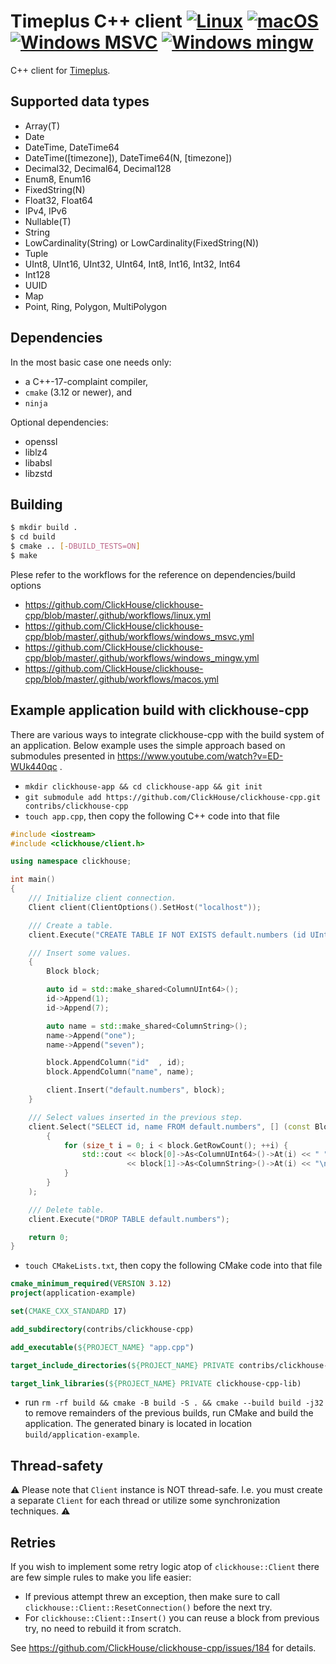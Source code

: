 Timeplus C++ client [![Linux](https://github.com/ClickHouse/clickhouse-cpp/actions/workflows/linux.yml/badge.svg)](https://github.com/ClickHouse/clickhouse-cpp/actions/workflows/linux.yml) [![macOS](https://github.com/ClickHouse/clickhouse-cpp/actions/workflows/macos.yml/badge.svg)](https://github.com/ClickHouse/clickhouse-cpp/actions/workflows/macos.yml) [![Windows MSVC](https://github.com/ClickHouse/clickhouse-cpp/actions/workflows/windows_msvc.yml/badge.svg)](https://github.com/ClickHouse/clickhouse-cpp/actions/workflows/windows_msvc.yml) [![Windows mingw](https://github.com/ClickHouse/clickhouse-cpp/actions/workflows/windows_mingw.yml/badge.svg)](https://github.com/ClickHouse/clickhouse-cpp/actions/workflows/windows_mingw.yml)
=====

C++ client for [Timeplus](https://timeplus.com/).

## Supported data types

* Array(T)
* Date
* DateTime, DateTime64
* DateTime([timezone]), DateTime64(N, [timezone])
* Decimal32, Decimal64, Decimal128
* Enum8, Enum16
* FixedString(N)
* Float32, Float64
* IPv4, IPv6
* Nullable(T)
* String
* LowCardinality(String) or LowCardinality(FixedString(N))
* Tuple
* UInt8, UInt16, UInt32, UInt64, Int8, Int16, Int32, Int64
* Int128
* UUID
* Map
* Point, Ring, Polygon, MultiPolygon

## Dependencies
In the most basic case one needs only:
- a C++-17-complaint compiler,
- `cmake` (3.12 or newer), and
- `ninja`

Optional dependencies:
- openssl
- liblz4
- libabsl
- libzstd

## Building

```sh
$ mkdir build .
$ cd build
$ cmake .. [-DBUILD_TESTS=ON]
$ make
```

Plese refer to the workflows for the reference on dependencies/build options
- https://github.com/ClickHouse/clickhouse-cpp/blob/master/.github/workflows/linux.yml
- https://github.com/ClickHouse/clickhouse-cpp/blob/master/.github/workflows/windows_msvc.yml
- https://github.com/ClickHouse/clickhouse-cpp/blob/master/.github/workflows/windows_mingw.yml
- https://github.com/ClickHouse/clickhouse-cpp/blob/master/.github/workflows/macos.yml


## Example application build with clickhouse-cpp

There are various ways to integrate clickhouse-cpp with the build system of an application. Below example uses the simple approach based on
submodules presented in https://www.youtube.com/watch?v=ED-WUk440qc .

- `mkdir clickhouse-app && cd clickhouse-app && git init`
- `git submodule add https://github.com/ClickHouse/clickhouse-cpp.git contribs/clickhouse-cpp`
- `touch app.cpp`, then copy the following C++ code into that file

```cpp
#include <iostream>
#include <clickhouse/client.h>

using namespace clickhouse;

int main()
{
    /// Initialize client connection.
    Client client(ClientOptions().SetHost("localhost"));

    /// Create a table.
    client.Execute("CREATE TABLE IF NOT EXISTS default.numbers (id UInt64, name String) ENGINE = Memory");

    /// Insert some values.
    {
        Block block;

        auto id = std::make_shared<ColumnUInt64>();
        id->Append(1);
        id->Append(7);

        auto name = std::make_shared<ColumnString>();
        name->Append("one");
        name->Append("seven");

        block.AppendColumn("id"  , id);
        block.AppendColumn("name", name);

        client.Insert("default.numbers", block);
    }

    /// Select values inserted in the previous step.
    client.Select("SELECT id, name FROM default.numbers", [] (const Block& block)
        {
            for (size_t i = 0; i < block.GetRowCount(); ++i) {
                std::cout << block[0]->As<ColumnUInt64>()->At(i) << " "
                          << block[1]->As<ColumnString>()->At(i) << "\n";
            }
        }
    );

    /// Delete table.
    client.Execute("DROP TABLE default.numbers");

    return 0;
}
```

- `touch CMakeLists.txt`, then copy the following CMake code into that file

```cmake
cmake_minimum_required(VERSION 3.12)
project(application-example)

set(CMAKE_CXX_STANDARD 17)

add_subdirectory(contribs/clickhouse-cpp)

add_executable(${PROJECT_NAME} "app.cpp")

target_include_directories(${PROJECT_NAME} PRIVATE contribs/clickhouse-cpp/ contribs/clickhouse-cpp/contrib/absl)

target_link_libraries(${PROJECT_NAME} PRIVATE clickhouse-cpp-lib)
```

- run `rm -rf build && cmake -B build -S . && cmake --build build -j32` to remove remainders of the previous builds, run CMake and build the
  application. The generated binary is located in location `build/application-example`.

## Thread-safety
⚠ Please note that `Client` instance is NOT thread-safe. I.e. you must create a separate `Client` for each thread or utilize some synchronization techniques. ⚠

## Retries
If you wish to implement some retry logic atop of `clickhouse::Client` there are few simple rules to make you life easier:
- If previous attempt threw an exception, then make sure to call `clickhouse::Client::ResetConnection()` before the next try.
- For `clickhouse::Client::Insert()` you can reuse a block from previous try, no need to rebuild it from scratch.

See https://github.com/ClickHouse/clickhouse-cpp/issues/184 for details.
